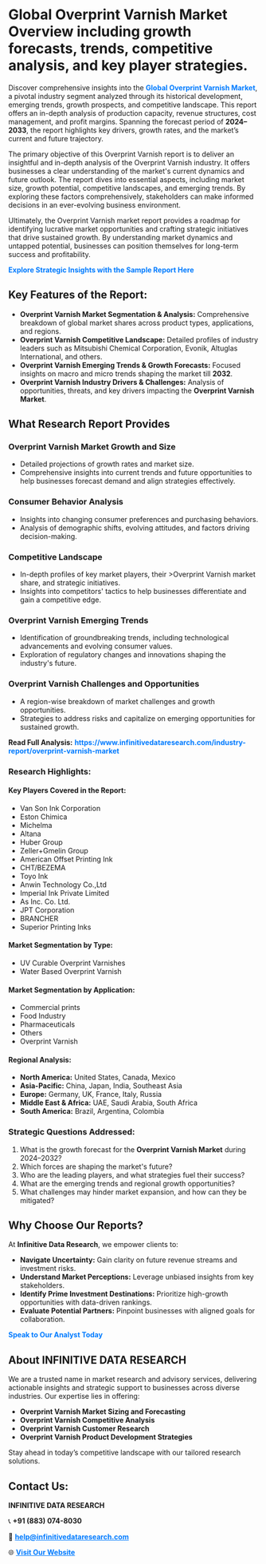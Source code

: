 <h1>Global Overprint Varnish Market Overview including growth forecasts, trends, competitive analysis, and key player strategies.</h1>
<p>
Discover comprehensive insights into the 
<a href="https://www.infinitivedataresearch.com/industry-report/overprint-varnish-market" rel="dofollow" style="color: #007BFF; text-decoration: none;"><strong>Global Overprint Varnish Market</strong></a>, a pivotal industry segment analyzed through its historical development, emerging trends, growth prospects, and competitive landscape. This report offers an in-depth analysis of production capacity, revenue structures, cost management, and profit margins. Spanning the forecast period of <strong>2024–2033</strong>, the report highlights key drivers, growth rates, and the market’s current and future trajectory.
</p>
<p>
The primary objective of this Overprint Varnish report is to deliver an insightful and in-depth analysis of the Overprint Varnish industry. It offers businesses a clear understanding of the market's current dynamics and future outlook. The report dives into essential aspects, including market size, growth potential, competitive landscapes, and emerging trends. By exploring these factors comprehensively, stakeholders can make informed decisions in an ever-evolving business environment.
</p>
<p>
Ultimately, the Overprint Varnish market report provides a roadmap for identifying lucrative market opportunities and crafting strategic initiatives that drive sustained growth. By understanding market dynamics and untapped potential, businesses can position themselves for long-term success and profitability.
</p>
<p>
<a href="https://www.infinitivedataresearch.com/request-sample/reportId=107424" style="color: #007BFF; text-decoration: none;"><strong>Explore Strategic Insights with the Sample Report Here</strong></a>
</p>

<h2>Key Features of the Report:</h2>
<ul>
<li><strong>Overprint Varnish Market Segmentation & Analysis:</strong> Comprehensive breakdown of global market shares across product types, applications, and regions.</li>
<li><strong>Overprint Varnish Competitive Landscape:</strong> Detailed profiles of industry leaders such as Mitsubishi Chemical Corporation, Evonik, Altuglas International, and others.</li>
<li><strong>Overprint Varnish Emerging Trends & Growth Forecasts:</strong> Focused insights on macro and micro trends shaping the market till <strong>2032</strong>.</li>
<li><strong>Overprint Varnish Industry Drivers & Challenges:</strong> Analysis of opportunities, threats, and key drivers impacting the <strong>Overprint Varnish Market</strong>.</li>
</ul>

<h2>What Research Report Provides</h2>
<h3>Overprint Varnish Market Growth and Size</h3>
<ul>
<li>Detailed projections of growth rates and market size.</li>
<li>Comprehensive insights into current trends and future opportunities to help businesses forecast demand and align strategies effectively.</li>
</ul>

<h3>Consumer Behavior Analysis</h3>
<ul>
<li>Insights into changing consumer preferences and purchasing behaviors.</li>
<li>Analysis of demographic shifts, evolving attitudes, and factors driving decision-making.</li>
</ul>

<h3>Competitive Landscape</h3>
<ul>
<li>In-depth profiles of key market players, their >Overprint Varnish market share, and strategic initiatives.</li>
<li>Insights into competitors' tactics to help businesses differentiate and gain a competitive edge.</li>
</ul>

<h3>Overprint Varnish Emerging Trends</h3>
<ul>
<li>Identification of groundbreaking trends, including technological advancements and evolving consumer values.</li>
<li>Exploration of regulatory changes and innovations shaping the industry's future.</li>
</ul>

<h3>Overprint Varnish Challenges and Opportunities</h3>
<ul>
<li>A region-wise breakdown of market challenges and growth opportunities.</li>
<li>Strategies to address risks and capitalize on emerging opportunities for sustained growth.</li>
</ul>
<p><strong>Read Full Analysis:</strong> <a href="https://www.infinitivedataresearch.com/industry-report/overprint-varnish-market" rel="dofollow" style="color: #007BFF; text-decoration: none;"><strong>https://www.infinitivedataresearch.com/industry-report/overprint-varnish-market</strong></a></p>
<h3>Research Highlights:</h3>
<h4>Key Players Covered in the Report:</h4>
<ul><li>Van Son Ink Corporation</li><li>Eston Chimica</li><li>Michelma</li><li>Altana</li><li>Huber Group</li><li>Zeller+Gmelin Group</li><li>American Offset Printing Ink</li><li>CHT/BEZEMA</li><li>Toyo Ink</li><li>Anwin Technology Co.,Ltd</li><li>Imperial Ink Private Limited</li><li>As Inc. Co. Ltd.</li><li>JPT Corporation</li><li>BRANCHER</li><li>Superior Printing Inks</li></ul>
<h4>Market Segmentation by Type:</h4>
<ul><li>UV Curable Overprint Varnishes</li><li>Water Based Overprint Varnish</li></ul>
<h4>Market Segmentation by Application:</h4>
<ul><li>Commercial prints</li><li>Food Industry</li><li>Pharmaceuticals</li><li>Others</li><li>Overprint Varnish</li></ul>

<h4>Regional Analysis:</h4>
<ul>
<li><strong>North America:</strong> United States, Canada, Mexico</li>
<li><strong>Asia-Pacific:</strong> China, Japan, India, Southeast Asia</li>
<li><strong>Europe:</strong> Germany, UK, France, Italy, Russia</li>
<li><strong>Middle East & Africa:</strong> UAE, Saudi Arabia, South Africa</li>
<li><strong>South America:</strong> Brazil, Argentina, Colombia</li>
</ul>

<h3>Strategic Questions Addressed:</h3>
<ol>
<li>What is the growth forecast for the <strong>Overprint Varnish Market</strong> during 2024–2032?</li>
<li>Which forces are shaping the market's future?</li>
<li>Who are the leading players, and what strategies fuel their success?</li>
<li>What are the emerging trends and regional growth opportunities?</li>
<li>What challenges may hinder market expansion, and how can they be mitigated?</li>
</ol>

<h2>Why Choose Our Reports?</h2>
<p>At <strong>Infinitive Data Research</strong>, we empower clients to:</p>
<ul>
<li><strong>Navigate Uncertainty:</strong> Gain clarity on future revenue streams and investment risks.</li>
<li><strong>Understand Market Perceptions:</strong> Leverage unbiased insights from key stakeholders.</li>
<li><strong>Identify Prime Investment Destinations:</strong> Prioritize high-growth opportunities with data-driven rankings.</li>
<li><strong>Evaluate Potential Partners:</strong> Pinpoint businesses with aligned goals for collaboration.</li>
</ul>
<p><a href="https://www.infinitivedataresearch.com/industry-report/overprint-varnish-market" rel="dofollow" style="color: #007BFF; text-decoration: none;"><strong>Speak to Our Analyst Today</strong></a></p>

<h2>About INFINITIVE DATA RESEARCH</h2>
<p>We are a trusted name in market research and advisory services, delivering actionable insights and strategic support to businesses across diverse industries. Our expertise lies in offering:</p>
<ul>
<li><strong>Overprint Varnish Market Sizing and Forecasting</strong></li>
<li><strong>Overprint Varnish Competitive Analysis</strong></li>
<li><strong>Overprint Varnish Customer Research</strong></li>
<li><strong>Overprint Varnish Product Development Strategies</strong></li>
</ul>
<p>Stay ahead in today’s competitive landscape with our tailored research solutions.</p>

<h2>Contact Us:</h2>
<p><strong>INFINITIVE DATA RESEARCH</strong></p>
<p>📞 <strong>+91 (883) 074-8030</strong></p>
<p>📧 <strong><a href="mailto:help@infinitivedataresearch.com" style="color: #007BFF;">help@infinitivedataresearch.com</a></strong></p>
<p>🌐 <strong><a href="https://www.infinitivedataresearch.com" rel="dofollow" style="color: #007BFF;">Visit Our Website</a></strong></p>